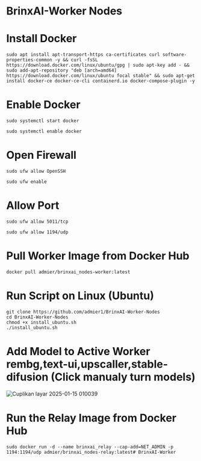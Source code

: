 # BrinxAI-Worker Nodes

# Install Docker
```
sudo apt install apt-transport-https ca-certificates curl software-properties-common -y && curl -fsSL https://download.docker.com/linux/ubuntu/gpg | sudo apt-key add - && sudo add-apt-repository "deb [arch=amd64] https://download.docker.com/linux/ubuntu focal stable" && sudo apt-get install docker-ce docker-ce-cli containerd.io docker-compose-plugin -y
```

# Enable Docker
```
sudo systemctl start docker
```
```
sudo systemctl enable docker
```

# Open Firewall
```
sudo ufw allow OpenSSH
```
```
sudo ufw enable
```

# Allow Port 
```
sudo ufw allow 5011/tcp
```
```
sudo ufw allow 1194/udp
```

# Pull Worker Image from Docker Hub
```
docker pull admier/brinxai_nodes-worker:latest
```
# Run Script on Linux (Ubuntu)
```
git clone https://github.com/admier1/BrinxAI-Worker-Nodes
cd BrinxAI-Worker-Nodes
chmod +x install_ubuntu.sh
./install_ubuntu.sh
```

# Add Model to Active Worker rembg,text-ui,upscaller,stable-difusion (Click manualy turn models)
![Cuplikan layar 2025-01-15 010039](https://github.com/user-attachments/assets/44a89a6e-44a4-4a5f-bb6c-f259ddda479c)

# Run the Relay Image from Docker Hub
```
sudo docker run -d --name brinxai_relay --cap-add=NET_ADMIN -p 1194:1194/udp admier/brinxai_nodes-relay:latest# BrinxAI-Worker
```
